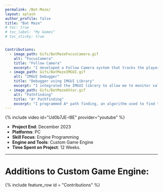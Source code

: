 ```yaml
---
permalink: /Bat-Maze/
layout: splash
author_profile: false
title: "Bat Maze"
# toc: true
# toc_label: "My Games"
# toc_sticky: true


Contributions:
  - image_path: Gifs/BatMazeFocusCamera.gif
    alt: "FocusCamera"
    title: "Follow Camera"
    excerpt: "I developed a Follow Camera system that tracks the player as they move around the level. I also added support to track multiple subjects at once, keeping all subjects constantly in view on screen."
  - image_path: Gifs/BatMazeIMGUI.gif
    alt: "IMGUI Debugger"
    title: "Debugger using IMGUI Library"
    excerpt: "I integrated the IMGUI library to allow me to monitor values at runtime (when the game is playing). This helps the user tremendously with debugging while creating their game."
  - image_path: Gifs/BatMazeAStar.gif
    alt: "Pathfinding"
    title: "A* Pathfinding"
    excerpt: "I programmed A* path finding, an algorithm used to find the shortest route to a destination, and applied it to the bat's movement code to constantly and efficiently chase the player."
---
```

{% include video id="Ud0b7JE-l8E" provider="youtube" %}

- **Project End**: December 2023
- **Platforms**: PC
- **Skill Focus**: Engine Programming 
- **Engine and Tools**: Custom Game Engine
- **Time Spent on Project**: 12 Weeks.

---

# Additions to Custom Game Engine:

{% include feature_row id = "Contributions" %}

